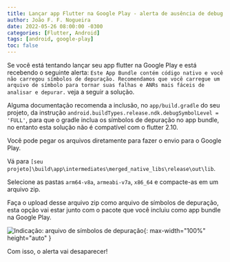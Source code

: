 ```yaml
---
title: Lançar app Flutter na Google Play - alerta de ausência de debug symbols
author: João F. F. Nogueira
date: 2022-05-26 08:00:00 -0300
categories: [Flutter, Android]
tags: [android, google-play]
toc: false
---
```


Se você está tentando lançar seu app flutter na Google Play e está recebendo o seguinte alerta: `Este App Bundle contém código nativo e você não carregou símbolos de depuração. Recomendamos que você carregue um arquivo de símbolo para tornar suas falhas e ANRs mais fáceis de analisar e depurar.` veja a seguir a solução.

Alguma documentação recomenda a inclusão, no `app/build.gradle` do seu projeto, da instrução `android.buildTypes.release.ndk.debugSymbolLevel = 'FULL'`, para que o gradle inclua os símbolos de depuração no app bundle, no entanto esta solução não é compatível com o flutter 2.10.

Você pode pegar os arquivos diretamente para fazer o envio para o Google Play.

Vá para `[seu projeto]\build\app\intermediates\merged_native_libs\release\out\lib`.

Selecione as pastas `arm64-v8a`, `armeabi-v7a`, `x86_64` e compacte-as em um arquivo zip.

Faça o upload desse arquivo zip como arquivo de símbolos de depuração, esta opção vai estar junto com o pacote que você incluiu como app bundle na Google Play.

![Indicação: arquivo de símbolos de depuração](/posts/2022-05-26.jpeg){: max-width="100%" height="auto" }

Com isso, o alerta vai desaparecer!
